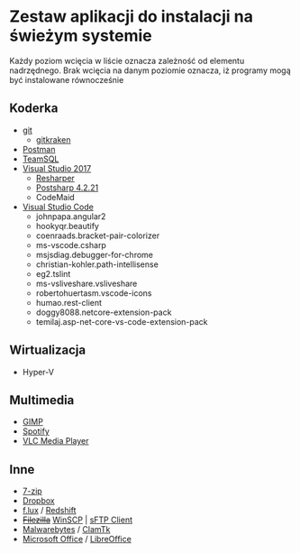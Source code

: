 # Zestaw aplikacji do instalacji na świeżym systemie
Każdy poziom wcięcia w liście oznacza zależność od elementu nadrzędnego. Brak wcięcia na danym poziomie oznacza, iż programy mogą być instalowane równocześnie
## Koderka
* [git](https://git-scm.com/)
  * [gitkraken](https://www.gitkraken.com/)
* [Postman](https://www.getpostman.com/apps)
* [TeamSQL](https://teamsql.io/download)
* [Visual Studio 2017](https://visualstudio.microsoft.com/pl/downloads/)
  * [Resharper](https://www.jetbrains.com/resharper/)
  * [Postsharp 4.2.21](https://www.postsharp.net/downloads/postsharp-4.2/v4.2.21/PostSharp-4.2.21.exe)
  * CodeMaid
* [Visual Studio Code](https://code.visualstudio.com/)
  * johnpapa.angular2
  * hookyqr.beautify
  * coenraads.bracket-pair-colorizer
  * ms-vscode.csharp
  * msjsdiag.debugger-for-chrome
  * christian-kohler.path-intellisense
  * eg2.tslint
  * ms-vsliveshare.vsliveshare
  * robertohuertasm.vscode-icons
  * humao.rest-client
  * doggy8088.netcore-extension-pack
  * temilaj.asp-net-core-vs-code-extension-pack

## Wirtualizacja
* Hyper-V

## Multimedia
* [GIMP](https://www.gimp.org/downloads/)
* [Spotify](https://www.spotify.com/pl/)
* [VLC Media Player](https://www.videolan.org/vlc/download-windows.html)

## Inne
* [7-zip](https://www.7-zip.org/)
* [Dropbox](https://www.dropbox.com/install)
* [f.lux](https://justgetflux.com/) / [Redshift](http://jonls.dk/redshift/)
* ~~[Filezilla](https://filezilla-project.org/download.php?type=client)~~ [WinSCP](https://winscp.net/eng/docs/lang:pl) | [sFTP Client](https://www.sftpclient.io/eu)
* [Malwarebytes](https://pl.malwarebytes.com/) / [ClamTk](https://sourceforge.net/projects/clamtk/)
* [Microsoft Office](https://www.office.com/) / [LibreOffice](https://pl.libreoffice.org/)
